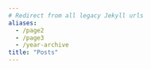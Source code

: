 ```yaml
---
# Redirect from all legacy Jekyll urls
aliases:
  - /page2
  - /page3
  - /year-archive
title: "Posts"
---
```

